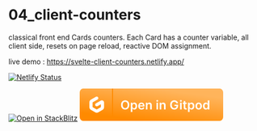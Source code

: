 # 04_client-counters

classical front end Cards counters. Each Card has a counter variable, all client side, resets on page reload, reactive DOM assignment.

live demo : https://svelte-client-counters.netlify.app/

[![Netlify Status](https://api.netlify.com/api/v1/badges/e24c6238-9f4e-48cc-9391-f215fcd36c9a/deploy-status)](https://svelte-client-counters.netlify.app/)

[![Open in StackBlitz](https://developer.stackblitz.com/img/open_in_stackblitz.svg)](https://stackblitz.com/github/MicroWebStacks/svelte-examples/tree/main/04_client-counters)
[![open in Gitpod](../media/gitpod.svg)](https://gitpod.io/?on=gitpod#https://github.com/MicroWebStacks/svelte-examples/tree/main/04_client-counters)
